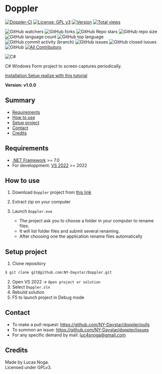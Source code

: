 # Doppler

[![Doppler-CI](https://github.com/NY-Daystar/Doppler/actions/workflows/dotnet.yml/badge.svg?branch=main)](https://github.com/NY-Daystar/Doppler/actions/workflows/dotnet.yml)
[![License: GPL v3](https://img.shields.io/badge/License-GPLv3-blue.svg)](https://www.gnu.org/licenses/gpl-3.0)
[![Version](https://img.shields.io/github/tag/NY-Daystar/doppler.svg)](https://github.com/NY-Daystar/Doppler/releases)
[![Total views](https://img.shields.io/sourcegraph/rrc/github.com/NY-Daystar/doppler.svg)](https://sourcegraph.com/github.com/NY-Daystar/doppler)

![GitHub watchers](https://img.shields.io/github/watchers/ny-daystar/Doppler)
![GitHub forks](https://img.shields.io/github/forks/ny-daystar/Doppler)
![GitHub Repo stars](https://img.shields.io/github/stars/ny-daystar/Doppler)
![GitHub repo size](https://img.shields.io/github/repo-size/ny-daystar/Doppler)
![GitHub language count](https://img.shields.io/github/languages/count/ny-daystar/Doppler)
![GitHub top language](https://img.shields.io/github/languages/top/ny-daystar/Doppler)
![GitHub commit activity (branch)](https://img.shields.io/github/commit-activity/m/ny-daystar/Doppler/main)
![GitHub issues](https://img.shields.io/github/issues/ny-daystar/Doppler)
![GitHub closed issues](https://img.shields.io/github/issues-closed-raw/ny-daystar/Doppler)
![GitHub](https://img.shields.io/github/license/ny-daystar/Doppler)
[![All Contributors](https://img.shields.io/badge/all_contributors-1-blue.svg?style=circular)](#contributors)

![C#](https://img.shields.io/badge/c%23-%23239120.svg?style=for-the-badge&logo=csharp&logoColor=white)

C# Windows Form project to screen captures periodically.

[Installation Setup realize with this tutorial](https://gaby277.developpez.com/Tutoriels/VisualStudioInstallerProject/)

**Version: v1.0.0**

## Summary

-   [Requirements](#requirements)
-   [How to use](#how-to-use)
-   [Setup project](#setup-project)
-   [Contact](#contact)
-   [Credits](#credits)

## Requirements

-   [.NET Framework](https://dotnet.microsoft.com/en-us/download/dotnet/7.0) >= 7.0
-   For developpment: [VS 2022](https://visualstudio.microsoft.com/fr/vs/) >= 2022

## How to use

1. Download `Doppler` project from [this link](https://github.com/NY-Daystar/Doppler/releases/download/v1.0.0/Doppler.v1.0.zip)

2. Extract zip on your computer

3. Launch `Doppler.exe`
    - The project ask you to choose a folder in your computer to rename files.
    - It will list folder files and submit several renaming.
    - After choosing one the application rename files automatically

## Setup project

1. Clone repository

```bash
$ git clone git@github.com:NY-Daystar/Doppler.git
```

2. Open VS 2022 -> `Open project or solution`
3. Select `Doppler.sln`
4. Rebuild solution
5. F5 to launch project in Debug mode

## Contact

-   To make a pull request: https://github.com/NY-Daystar/doppler/pulls
-   To summon an issue: https://github.com/NY-Daystar/doppler/issues
-   For any specific demand by mail: [luc4snoga@gmail.com](mailto:luc4snoga@gmail.com?subject=[GitHub]%doppler%20Project)

## Credits

Made by Lucas Noga.  
Licensed under GPLv3.
